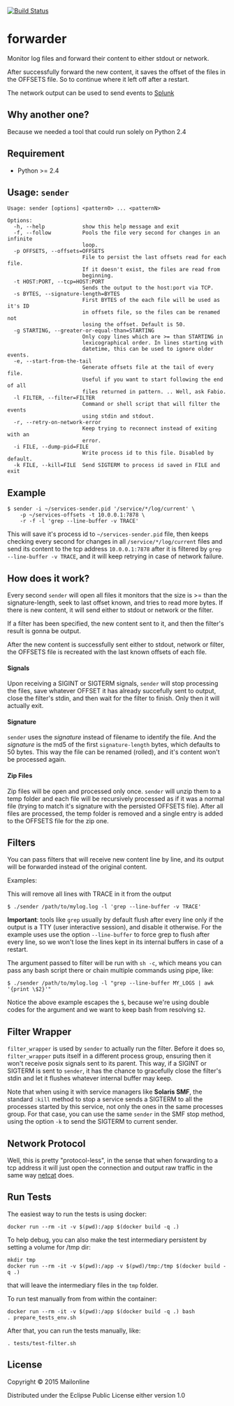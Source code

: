 [![Build Status](https://travis-ci.org/MailOnline/forwarder.svg?branch=master)](https://travis-ci.org/MailOnline/forwarder)

forwarder
=========

Monitor log files and forward their content to either stdout or network.

After successfully forward the new content, it saves the offset of the files in the OFFSETS file. So to continue where it left off after a restart.

The network output can be used to send events to [Splunk](http://www.splunk.com/)


Why another one?
----------------

Because we needed a tool that could run solely on Python 2.4

Requirement
-----------

- Python >= 2.4


Usage: `sender`
---------------

```
Usage: sender [options] <pattern0> ... <patternN>

Options:
  -h, --help            show this help message and exit
  -f, --follow          Pools the file very second for changes in an infinite
                        loop.
  -p OFFSETS, --offsets=OFFSETS
                        File to persist the last offsets read for each file.
                        If it doesn't exist, the files are read from
                        beginning.
  -t HOST:PORT, --tcp=HOST:PORT
                        Sends the output to the host:port via TCP.
  -s BYTES, --signature-length=BYTES
                        First BYTES of the each file will be used as it's ID
                        in offsets file, so the files can be renamed not
                        losing the offset. Default is 50.
  -g STARTING, --greater-or-equal-than=STARTING
                        Only copy lines which are >= than STARTING in
                        lexicographical order. In lines starting with
                        datetime, this can be used to ignore older events.
  -e, --start-from-the-tail
                        Generate offsets file at the tail of every file.
                        Useful if you want to start following the end of all
                        files returned in pattern. .. Well, ask Fabio.
  -l FILTER, --filter=FILTER
                        Command or shell script that will filter the events
                        using stdin and stdout.
  -r, --retry-on-network-error
                        Keep trying to reconnect instead of exiting with an
                        error.
  -i FILE, --dump-pid=FILE
                        Write process id to this file. Disabled by default.
  -k FILE, --kill=FILE  Send SIGTERM to process id saved in FILE and exit
```

Example
-------

```
$ sender -i ~/services-sender.pid '/service/*/log/current' \
    -p ~/services-offsets -t 10.0.0.1:7878 \
    -r -f -l 'grep --line-buffer -v TRACE' 
```

This will save it's process id to `~/services-sender.pid` file, then keeps checking every second for changes in all `/service/*/log/current` files and send its content to the tcp address `10.0.0.1:7878` after it is filtered by `grep --line-buffer -v TRACE`, and it will keep retrying in case of network failure.


How does it work?
-----------------

Every second `sender` will open all files it monitors that the size is >= than the signature-length, seek to last offset known, and tries to read more bytes. If there is new content, it will send either to stdout or network or the filter.

If a filter has been specified, the new content sent to it, and then the filter's result is gonna be output.

After the new content is successfully sent either to stdout, network or filter, the OFFSETS file is recreated with the last known offsets of each file.

#### Signals

Upon receiving a SIGINT or SIGTERM signals, `sender` will stop processing the files, save whatever OFFSET it has already succefully sent to output, close the filter's stdin, and then wait for the filter to finish. Only then it will actually exit.


#### Signature

`sender` uses the *signature* instead of filename to identify the file. And the *signature* is the md5 of the first `signature-length` bytes, which defaults to 50 bytes. This way the file can be renamed (rolled), and it's content won't be processed again.

#### Zip Files

Zip files will be open and processed only once. `sender` will unzip them to a temp folder and each file will be recursively processed as if it was a normal file (trying to match it's signature with the persisted OFFSETS file). After all files are processed, the temp folder is removed and a single entry is added to the OFFSETS file for the zip one.


Filters
-------

You can pass filters that will receive new content line by line, and its output will be forwarded instead of the original content.

Examples:

This will remove all lines with TRACE in it from the output
```
$ ./sender /path/to/mylog.log -l 'grep --line-buffer -v TRACE'
```

**Important**: tools like `grep` usually by default flush after every line only if the output is a TTY (user interactive session), and disable it otherwise. For the example uses use the option `--line-buffer` to force grep to flush after every line, so we won't lose the lines kept in its internal buffers in case of a restart.

The argument passed to filter will be run with `sh -c`, which means you can pass any bash script there or chain multiple commands using pipe, like:
```
$ ./sender /path/to/mylog.log -l "grep --line-buffer MY_LOGS | awk '{print \$2}'"
```

Notice the above example escapes the `$`, because we're using double codes for the argument and we want to keep bash from resolving `$2`.

Filter Wrapper
--------------

`filter_wrapper` is used by `sender` to actually run the filter. Before it does so, `filter_wrapper` puts itself in a different process group, ensuring then it won't receive posix signals sent to its parent. This way, if a SIGINT or SIGTERM is sent to `sender`, it has the chance to gracefully close the filter's stdin and let it flushes whatever internal buffer may keep.

Note that when using it with service managers like **Solaris SMF**, the standard `:kill` method to stop a service sends a SIGTERM to all the processes started by this service, not only the ones in the same processes group. For that case, you can use the same `sender` in the SMF stop method, using the option `-k` to send the SIGTERM to current sender.


Network Protocol
----------------

Well, this is pretty "protocol-less", in the sense that when forwarding to a tcp address it will just open the connection and output raw traffic in the same way [netcat](http://en.wikipedia.org/wiki/Netcat) does.

Run Tests
---------

The easiest way to run the tests is using docker:
```shell
docker run --rm -it -v $(pwd):/app $(docker build -q .)
```

To help debug, you can also make the test intermediary persistent by setting a volume for /tmp dir:
```shell
mkdir tmp
docker run --rm -it -v $(pwd):/app -v $(pwd)/tmp:/tmp $(docker build -q .)
```

that will leave the intermediary files in the `tmp` folder.

To run test manually from from within the container:
```shell
docker run --rm -it -v $(pwd):/app $(docker build -q .) bash
. prepare_tests_env.sh
```
After that, you can run the tests manually, like:
```shell
. tests/test-filter.sh
```

License
-------

Copyright © 2015 Mailonline

Distributed under the Eclipse Public License either version 1.0
